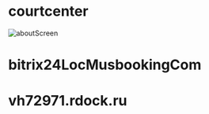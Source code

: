 # courtcenter
![aboutScreen](https://user-images.githubusercontent.com/47417767/235296432-56165ffb-c89a-423e-8f94-9f6ff5852d88.png)
# bitrix24LocMusbookingCom
# vh72971.rdock.ru
